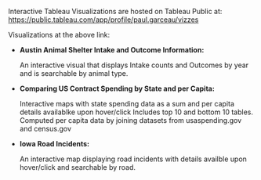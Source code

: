 Interactive Tableau Visualizations are hosted on Tableau Public at:
https://public.tableau.com/app/profile/paul.garceau/vizzes


Visualizations at the above link:


  - **Austin Animal Shelter Intake and Outcome Information:**


	An interactive visual that displays Intake counts and Outcomes by year and is searchable by animal type. 



  - **Comparing US Contract Spending by State and per Capita:** 


	Interactive maps with state spending data as a sum and per capita details availablke upon hover/click 
	Includes top 10 and bottom 10 tables. Computed per capita data by joining datasets from usaspending.gov and census.gov



  - **Iowa Road Incidents:**
 

	An interactive map displaying road incidents with details availble upon hover/click and searchable by road. 
